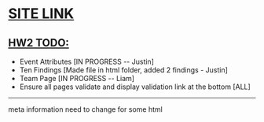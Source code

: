 # [SITE LINK](https://teamtracker-df799.firebaseapp.com)

## [HW2 TODO:](http://classes.pint.com/cse134b/homework/hw2.html)
- Event Attributes [IN PROGRESS -- Justin]
- Ten Findings [Made file in html folder, added 2 findings - Justin]
- Team Page [IN PROGRESS -- Liam]
- Ensure all pages validate and display validation link at the bottom [ALL]
------------------------------------------
meta information need to change for some html
